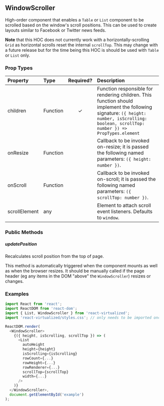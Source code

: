 WindowScroller
---------------

High-order component that enables a `Table` or `List` component to be scrolled based on the window's scroll positions.
This can be used to create layouts similar to Facebook or Twitter news feeds.

**Note** that this HOC does not currently work with a horizontally-scrolling `Grid` as horizontal scrolls reset the internal `scrollTop`.
This may change with a future release but for the time being this HOC is should be used with `Table` or `List` only.

### Prop Types
| Property | Type | Required? | Description |
|:---|:---|:---:|:---|
| children | Function | ✓ | Function responsible for rendering children. This function should implement the following signature: `({ height: number, isScrolling: boolean, scrollTop: number }) => PropTypes.element` |
| onResize | Function |  | Callback to be invoked on-resize; it is passed the following named parameters: `({ height: number })`. | 
| onScroll | Function |  | Callback to be invoked on-scroll; it is passed the following named parameters: `({ scrollTop: number })`. | 
| scrollElement | any |  | Element to attach scroll event listeners. Defaults to `window`. |

### Public Methods

##### updatePosition

Recalculates scroll position from the top of page.

This method is automatically triggered when the component mounts as well as when the browser resizes. It should be manually called if the page header (eg any items in the DOM "above" the `WindowScroller`) resizes or changes.

### Examples

```javascript
import React from 'react';
import ReactDOM from 'react-dom';
import { List, WindowScroller } from 'react-virtualized';
import 'react-virtualized/styles.css'; // only needs to be imported once

ReactDOM.render(
  <WindowScroller>
    {({ height, isScrolling, scrollTop }) => (
      <List
        autoHeight
        height={height}
        isScrolling={isScrolling}
        rowCount={...}
        rowHeight={...}
        rowRenderer={...}
        scrollTop={scrollTop}
        width={...}
      />
    )}
  </WindowScroller>,
  document.getElementById('example')
);
```
